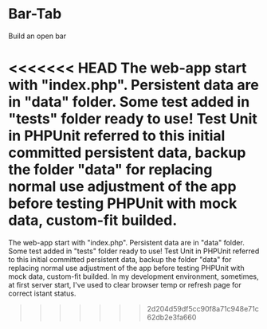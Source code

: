 # Bar-Tab
Build an open bar

<<<<<<< HEAD
The web-app start with "index.php". Persistent data are in "data" folder. Some test added in "tests" folder ready to use! 
Test Unit in PHPUnit referred to this initial committed persistent data, backup the folder "data" for replacing normal use adjustment of the app before testing PHPUnit with mock data, custom-fit builded.
=======
The web-app start with "index.php". Persistent data are in "data" folder. Some test added in "tests" folder ready to use!
Test Unit in PHPUnit referred to this initial committed persistent data, backup the folder "data" for replacing normal use adjustment of the app before testing PHPUnit with mock data, custom-fit builded.
In my development environment, sometimes, at first server start, I've used to clear browser temp or refresh page for correct istant status. 
>>>>>>> 2d204d59df5cc90f8a71c948e71c62db2e3fa660
